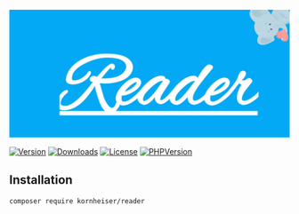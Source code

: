 ![Reader](./logotype.jpg?raw=true)

[![Version](https://img.shields.io/packagist/v/kornheiser/reader?style=plastic)](https://packagist.org/packages/kornheiser/reader)
[![Downloads](https://img.shields.io/packagist/dt/kornheiser/reader?style=plastic)](https://packagist.org/packages/kornheiser/reader)
[![License](https://img.shields.io/packagist/l/kornheiser/reader?style=plastic)](https://en.wikipedia.org/wiki/MIT_License)
[![PHPVersion](https://img.shields.io/packagist/php-v/kornheiser/reader?style=plastic)](https://packagist.org/packages/kornheiser/reader)

## Installation
```bash
composer require kornheiser/reader
```
